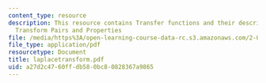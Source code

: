 ```yaml
---
content_type: resource
description: This resource contains Transfer functions and their description for Laplace
  Transform Pairs and Properties
file: /media/https%3A/open-learning-course-data-rc.s3.amazonaws.com/2-003-modeling-dynamics-and-control-i-spring-2005/a27d2c4760ffdb580bc80828367a9865_laplacetransform.pdf
file_type: application/pdf
resourcetype: Document
title: laplacetransform.pdf
uid: a27d2c47-60ff-db58-0bc8-0828367a9865
---
```

